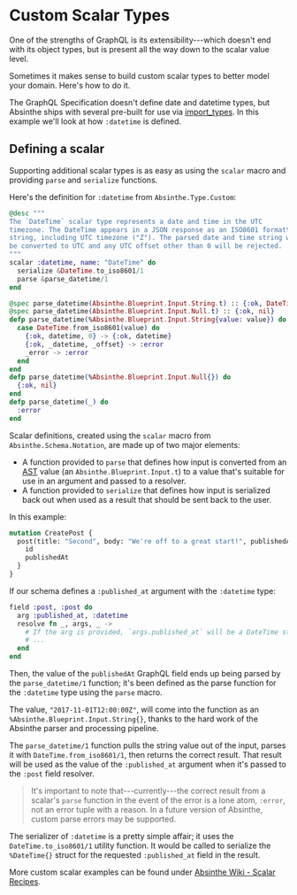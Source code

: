 # Custom Scalar Types

One of the strengths of GraphQL is its extensibility---which doesn't end with
its object types, but is present all the way down to the scalar value level.

Sometimes it makes sense to build custom scalar types to better model your
domain. Here's how to do it.

The GraphQL Specification doesn't define date and datetime types, but Absinthe ships with several pre-built for use via [import_types](importing-types.html). In this example we'll look at how `:datetime` is defined.

## Defining a scalar

Supporting additional scalar types is as easy as using the `scalar` macro and
providing `parse` and `serialize` functions.

Here's the definition for `:datetime` from `Absinthe.Type.Custom`:

``` elixir
@desc """
The `DateTime` scalar type represents a date and time in the UTC
timezone. The DateTime appears in a JSON response as an ISO8601 formatted
string, including UTC timezone ("Z"). The parsed date and time string will
be converted to UTC and any UTC offset other than 0 will be rejected.
"""
scalar :datetime, name: "DateTime" do
  serialize &DateTime.to_iso8601/1
  parse &parse_datetime/1
end

@spec parse_datetime(Absinthe.Blueprint.Input.String.t) :: {:ok, DateTime.t} | :error
@spec parse_datetime(Absinthe.Blueprint.Input.Null.t) :: {:ok, nil}
defp parse_datetime(%Absinthe.Blueprint.Input.String{value: value}) do
  case DateTime.from_iso8601(value) do
    {:ok, datetime, 0} -> {:ok, datetime}
    {:ok, _datetime, _offset} -> :error
    _error -> :error
  end
end
defp parse_datetime(%Absinthe.Blueprint.Input.Null{}) do
  {:ok, nil}
end
defp parse_datetime(_) do
  :error
end
```

Scalar definitions, created using the `scalar` macro from
`Absinthe.Schema.Notation`, are made up of two major elements:

- A function provided to `parse` that defines how input is converted
  from an [AST](https://en.wikipedia.org/wiki/Abstract_syntax_tree)
  value (an `Absinthe.Blueprint.Input.t`) to a value that's suitable
  for use in an argument and passed to a resolver.
- A function provided to `serialize` that defines how input is
  serialized back out when used as a result that should be sent back
  to the user.

In this example:

```graphql
mutation CreatePost {
  post(title: "Second", body: "We're off to a great start!", publishedAt: "2017-11-01T12:00:00Z") {
    id
    publishedAt
  }
}
```

If our schema defines a `:published_at` argument with the `:datetime` type:

``` elixir
field :post, :post do
  arg :published_at, :datetime
  resolve fn _, args, _ ->
    # If the arg is provided, `args.published_at` will be a DateTime struct
    # ...
  end
end
```

Then, the value of the `publishedAt` GraphQL field ends up being
parsed by the `parse_datetime/1` function; it's been defined as the
parse function for the `:datetime` type using the `parse` macro.

The value, `"2017-11-01T12:00:00Z"`, will come into the function as an `%Absinthe.Blueprint.Input.String{}`, thanks to the hard work of the Absinthe parser and processing pipeline.

The `parse_datetime/1` function pulls the string value out of the
input, parses it with `DateTime.from_iso8601/1`, then returns the
correct result. That result will be used as the value of the
`:published_at` argument when it's passed to the `:post` field
resolver.

> It's important to note that---currently---the correct result from a
> scalar's `parse` function in the event of the error is a lone atom,
> `:error`, not an error tuple with a reason. In a future version of
> Absinthe, custom parse errors may be supported.

The serializer of `:datetime` is a pretty simple affair; it uses the
`DateTime.to_iso8601/1` utility function. It would be called to
serialize the `%DateTime{}` struct for the requested `:published_at`
field in the result.

More custom scalar examples can be found under [Absinthe Wiki - Scalar Recipes](https://github.com/absinthe-graphql/absinthe/wiki/Scalar-Recipes).

